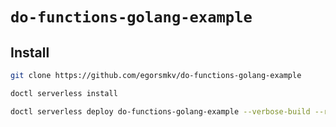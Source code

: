 # `do-functions-golang-example`

## Install

```bash
git clone https://github.com/egorsmkv/do-functions-golang-example

doctl serverless install

doctl serverless deploy do-functions-golang-example --verbose-build --remote-build
```
